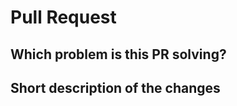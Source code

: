 # Pull Request

<!--

Thanks for your time to contribute, just some points to keep in mind!

Before creating a pull request, please make sure:
- Your PR is solving one problem
- Mention the issue it resolves
- You added unit tests for the new functionality
-->

## Which problem is this PR solving?

<!-- REQUIRED -->

## Short description of the changes

<!-- REQUIRED -->